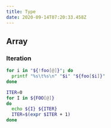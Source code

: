 ```yaml
---
title: Type
date: 2020-09-14T07:20:33.458Z
---
```


## Array

### Iteration

```sh
for i in "${!foo[@]}"; do
  printf "%s\t%s\n" "$i" "${foo[$i]}"
done
```

```sh
ITER=0
for I in ${FOO[@]}
do
  echo ${I} ${ITER}
  ITER=$(expr $ITER + 1)
done
```
